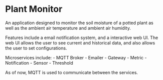# Plant Monitor

An application designed to monitor the soil moisture of a potted plant as well as the ambient air temperature and ambient air humidity. 

Features include a email notification system, and a interactive web UI. The web UI allows the user to see current and historical data, and also
allows the user to set configurations.

Microservices include:
    - MQTT Broker
    - Emailer
    - Gateway
    - Metric
    - Notification
    - Sensor
    - Threshold

As of now, MQTT is used to communicate between the services.